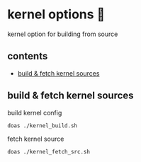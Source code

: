 <!-- omit in toc -->
# kernel options 🧥

kernel option for building from source

<!-- omit in toc -->
## contents

- [build \& fetch kernel sources](#build--fetch-kernel-sources)

## build & fetch kernel sources

build kernel config

```sh
doas ./kernel_build.sh
```

fetch kernel source

```sh
doas ./kernel_fetch_src.sh
```
